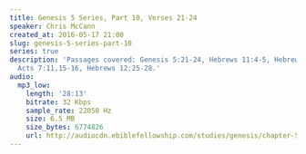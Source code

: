```yaml
---
title: Genesis 5 Series, Part 10, Verses 21-24
speaker: Chris McCann
created_at: 2016-05-17 21:00
slug: genesis-5-series-part-10
series: true
description: 'Passages covered: Genesis 5:21-24, Hebrews 11:4-5, Hebrews 7:11-12,
  Acts 7:11,15-16, Hebrews 12:25-28.'
audio:
  mp3_low:
    length: '28:13'
    bitrate: 32 Kbps
    sample_rate: 22050 Hz
    size: 6.5 MB
    size_bytes: 6774826
    url: http://audiocdn.ebiblefellowship.com/studies/genesis/chapter-5/2016.05.17_McCann_-_Genesis_5_Series_Part_10.mp3
---
```

